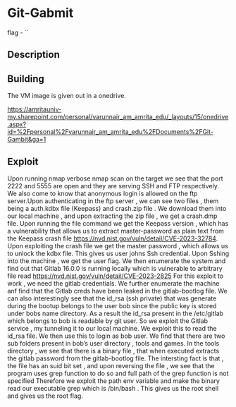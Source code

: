 # Git-Gabmit

flag - ``   

## Description




## Building 

The VM image is given out in a onedrive. 

https://amritauniv-my.sharepoint.com/personal/varunnair_am_amrita_edu/_layouts/15/onedrive.aspx?id=%2Fpersonal%2Fvarunnair_am_amrita_edu%2FDocuments%2FGit-Gambit&ga=1

## Exploit


Upon running nmap verbose nmap scan on the target we see that the port 2222 and 5555 are open and they are serving SSH and FTP respectively. We also come to know that anonymous login is allowed on the ftp server.Upon authenticating in the ftp server , we can see two files , them being a auth.kdbx file (Keepass) and crash.zip file . We download them into our local machine , and upon extracting the zip file , we get a crash.dmp file. Upon running the file command we get the Keepass version , which has a vulnerability that allows us to extract master-password as plain text from the Keepass crash file https://nvd.nist.gov/vuln/detail/CVE-2023-32784. Upon exploiting the crash file we get the master password , which allows us to unlock the kdbx file. This gives us user johns Ssh credential. Upon Sshing into the machine , we get the user flag.
We then enumerate the system and find out that Gitlab 16.0.0 is running locally which is vulnerable to arbitrary file read https://nvd.nist.gov/vuln/detail/CVE-2023-2825
For this exploit to work , we need the gitlab credentials. We further enumerate the machine anf find that the Gitlab creds have been leaked in the gitlab-bootlog file. We can also interestingly see that the id_rsa (ssh private) that was generate during the bootup belongs to the user bob since the public key is stored under bobs name directory. As a result the id_rsa present in the /etc/gitlab which
belongs to bob is readable by git user. So we exploit the Gitlab service , my tunneling it to our local machine. We exploit this to read the id_rsa file. We then use this to login as bob user. We find that there are two sub folders
present in bob’s user directory , tools and games. In the tools directory , we see that there is a binary file , that when executed extracts the gitlab password from
the gitlab-bootlog file. The intersting fact is that , the file has an suid bit set , and upon reversing the file , we see that the program uses grep function to do so and full path of the grep function is not specified
Therefore we exploit the path env variable and make the binary read our executable grep which is /bin/bash . This gives us the root shell and gives us the root flag.

